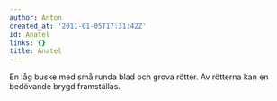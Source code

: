 ```yaml
---
author: Anton
created_at: '2011-01-05T17:31:42Z'
id: Anatel
links: {}
title: Anatel
---
```


En låg buske med små runda blad och grova rötter. Av rötterna kan en bedövande brygd framställas.
